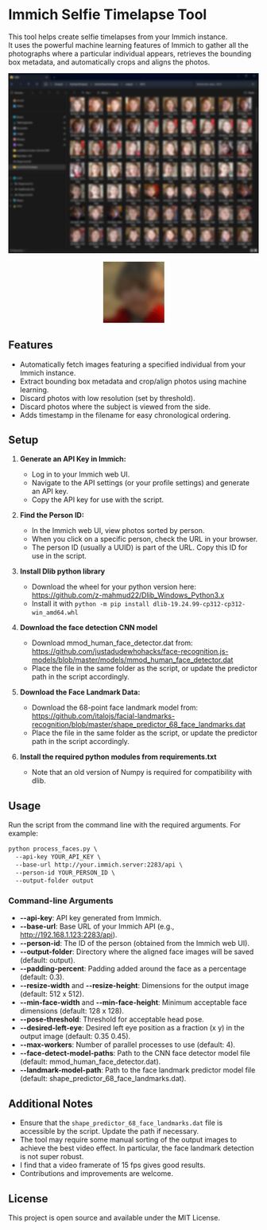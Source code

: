 # Immich Selfie Timelapse Tool

This tool helps create selfie timelapses from your Immich instance.  
It uses the powerful machine learning features of Immich to gather all the photographs where a particular individual appears, retrieves the bounding box metadata, and automatically crops and aligns the photos.

<p align="center">
  <img src="resources/example.jpg" alt="Example Image">
</p>

<p align="center">
  <img src="resources/example_gif.gif" alt="Example GIF">
</p>


## Features

- Automatically fetch images featuring a specified individual from your Immich instance.
- Extract bounding box metadata and crop/align photos using machine learning.
- Discard photos with low resolution (set by threshold).
- Discard photos where the subject is viewed from the side.
- Adds timestamp in the filename for easy chronological ordering.

## Setup

1. **Generate an API Key in Immich:**
   - Log in to your Immich web UI.
   - Navigate to the API settings (or your profile settings) and generate an API key.
   - Copy the API key for use with the script.

2. **Find the Person ID:**
   - In the Immich web UI, view photos sorted by person.
   - When you click on a specific person, check the URL in your browser.
   - The person ID (usually a UUID) is part of the URL. Copy this ID for use in the script.

3. **Install Dlib python library**
   - Download the wheel for your python version here: https://github.com/z-mahmud22/Dlib_Windows_Python3.x
   - Install it with `python -m pip install dlib-19.24.99-cp312-cp312-win_amd64.whl`

5. **Download the face detection CNN model**
   - Download mmod_human_face_detector.dat from:
     https://github.com/justadudewhohacks/face-recognition.js-models/blob/master/models/mmod_human_face_detector.dat
   - Place the file in the same folder as the script, or update the predictor path in the script accordingly.

4. **Download the Face Landmark Data:**
   - Download the 68-point face landmark model from:
     https://github.com/italojs/facial-landmarks-recognition/blob/master/shape_predictor_68_face_landmarks.dat
   - Place the file in the same folder as the script, or update the predictor path in the script accordingly.

5. **Install the required python modules from requirements.txt**
   - Note that an old version of Numpy is required for compatibility with dlib.

## Usage

Run the script from the command line with the required arguments. For example:

    python process_faces.py \
      --api-key YOUR_API_KEY \
      --base-url http://your.immich.server:2283/api \
      --person-id YOUR_PERSON_ID \
      --output-folder output

### Command-line Arguments

- **--api-key**: API key generated from Immich.
- **--base-url**: Base URL of your Immich API (e.g., http://192.168.1.123:2283/api).
- **--person-id**: The ID of the person (obtained from the Immich web UI).
- **--output-folder**: Directory where the aligned face images will be saved (default: output).
- **--padding-percent**: Padding added around the face as a percentage (default: 0.3).
- **--resize-width** and **--resize-height**: Dimensions for the output image (default: 512 x 512).
- **--min-face-width** and **--min-face-height**: Minimum acceptable face dimensions (default: 128 x 128).
- **--pose-threshold**: Threshold for acceptable head pose.
- **--desired-left-eye**: Desired left eye position as a fraction (x y) in the output image (default: 0.35 0.45).
- **--max-workers**: Number of parallel processes to use (default: 4).
- **--face-detect-model-paths**: Path to the CNN face detector model file (default: mmod_human_face_detector.dat).
- **--landmark-model-path**: Path to the face landmark predictor model file (default: shape_predictor_68_face_landmarks.dat).

## Additional Notes

- Ensure that the `shape_predictor_68_face_landmarks.dat` file is accessible by the script. Update the path if necessary.
- The tool may require some manual sorting of the output images to achieve the best video effect. In particular, the face landmark detection is not super robust.
- I find that a video framerate of 15 fps gives good results.
- Contributions and improvements are welcome.

## License

This project is open source and available under the MIT License.